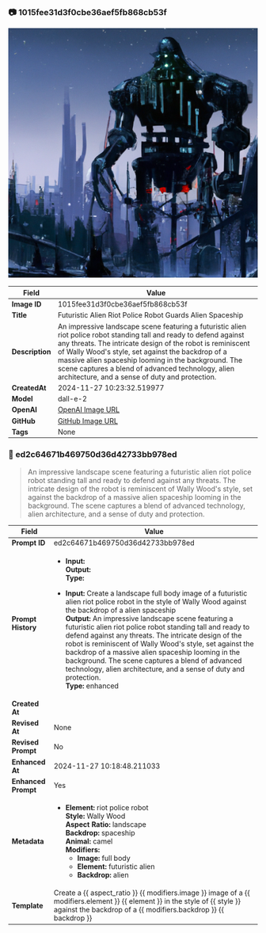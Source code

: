 

### 📷 1015fee31d3f0cbe36aef5fb868cb53f 


![data.id](./1015fee31d3f0cbe36aef5fb868cb53f.jpg)


| Field          | Value                                                                                                                     |
|----------------|---------------------------------------------------------------------------------------------------------------------------|
| **Image ID**             | 1015fee31d3f0cbe36aef5fb868cb53f                                                                                                             |
| **Title**           | Futuristic Alien Riot Police Robot Guards Alien Spaceship                                                                                                       |
| **Description**           | An impressive landscape scene featuring a futuristic alien riot police robot standing tall and ready to defend against any threats. The intricate design of the robot is reminiscent of Wally Wood's style, set against the backdrop of a massive alien spaceship looming in the background. The scene captures a blend of advanced technology, alien architecture, and a sense of duty and protection.                                                                                                       |
| **CreatedAt**        | 2024-11-27 10:23:32.519977                                                                                                        |
| **Model**        | dall-e-2                                                                                                        |
| **OpenAI**         | [OpenAI Image URL](https://oaidalleapiprodscus.blob.core.windows.net/private/org-TZj0gKpq3CiXdXNznVOkBYav/user-t5KW5S6yYiCS0u4yDWasqnEP/img-RhTdlSAIEH8pMbAWf2eOEiQ2.png?st=2024-11-27T09%3A23%3A26Z&se=2024-11-27T11%3A23%3A26Z&sp=r&sv=2024-08-04&sr=b&rscd=inline&rsct=image/png&skoid=d505667d-d6c1-4a0a-bac7-5c84a87759f8&sktid=a48cca56-e6da-484e-a814-9c849652bcb3&skt=2024-11-26T23%3A50%3A09Z&ske=2024-11-27T23%3A50%3A09Z&sks=b&skv=2024-08-04&sig=jkYCsJtMCuOthIqiq9tSLyuWcuZrnj2U2TleUuwGsxo%3D)                                                                                |
| **GitHub**         | [GitHub Image URL](https://github.com/Caneta-Silva/cyber-tomorrow/blob/main/images/1015fee31d3f0cbe36aef5fb868cb53f/1015fee31d3f0cbe36aef5fb868cb53f.jpg)                                                                                |
| **Tags**       | None                                                                                                                   |

### 📜 ed2c64671b469750d36d42733bb978ed

> An impressive landscape scene featuring a futuristic alien riot police robot standing tall and ready to defend against any threats. The intricate design of the robot is reminiscent of Wally Wood's style, set against the backdrop of a massive alien spaceship looming in the background. The scene captures a blend of advanced technology, alien architecture, and a sense of duty and protection.

| Field          | Value                                                                                                                                                                      |
|----------------|----------------------------------------------------------------------------------------------------------------------------------------------------------------------------|
| **Prompt ID**  | ed2c64671b469750d36d42733bb978ed                                                                                                                                                            |
| **Prompt History** | <ul><li>**Input:**  <br> **Output:**  <br> **Type:** </li></ul><ul><li>**Input:** Create a landscape full body image of a futuristic alien riot police robot in the style of Wally Wood against the backdrop of a alien spaceship <br> **Output:** An impressive landscape scene featuring a futuristic alien riot police robot standing tall and ready to defend against any threats. The intricate design of the robot is reminiscent of Wally Wood's style, set against the backdrop of a massive alien spaceship looming in the background. The scene captures a blend of advanced technology, alien architecture, and a sense of duty and protection. <br> **Type:** enhanced</li></ul> |
| **Created At** |                                                                                                                                                    |
| **Revised At** | None                                                                                                                                                   |
| **Revised Prompt** | No                                                                                                                                                                      |
| **Enhanced At** | 2024-11-27 10:18:48.211033                                                                                                                                                  |
| **Enhanced Prompt** | Yes                                                                                                                                                                    |
| **Metadata**   | <ul><li>**Element:** riot police robot <br> **Style:** Wally Wood <br> **Aspect Ratio:** landscape <br> **Backdrop:** spaceship <br> **Animal:** camel <br> **Modifiers:**<ul><li>**Image:** full body</li><li>**Element:** futuristic alien</li><li>**Backdrop:** alien</li></ul></li></ul> |
| **Template**   | Create a {{ aspect_ratio }} {{ modifiers.image }} image of a {{ modifiers.element }} {{ element }} in the style of {{ style }} against the backdrop of a {{ modifiers.backdrop }} {{ backdrop }}                                                                                                                                           |


